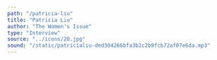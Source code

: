 ```yaml
---
path: "/patricia-liu"
title: "Patricia Liu"
author: "The Women's Issue"
type: "Interview"
source: "../icons/20.jpg"
sound: "/static/patricialiu-ded304266bfa3b2c2b9fcb72af07e6da.mp3"
---
```

